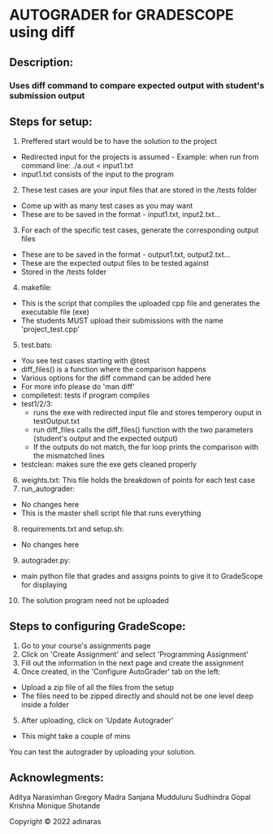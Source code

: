 # AUTOGRADER for GRADESCOPE using diff
## Description:
### Uses diff command to compare expected output with student's submission output

## Steps for setup:
1. Preffered start would be to have the solution to the project
 - Redirected input for the projects is assumed - Example: when run from command line: ./a.out < input1.txt
 - input1.txt consists of the input to the program
2. These test cases are your input files that are stored in the /tests folder
 - Come up with as many test cases as you may want
 - These are to be saved in the format - input1.txt, input2.txt...
3. For each of the specific test cases, generate the corresponding output files
 - These are to be saved in the format - output1.txt, output2.txt...
 - These are the expected output files to be tested against
 - Stored in the /tests folder
4. makefile: 
 - This is the script that compiles the uploaded cpp file and generates the executable file (exe)
 - The students MUST upload their submissions with the name 'project_test.cpp'
5. test.bats:
 - You see test cases starting with @test
 - diff_files() is a function where the comparison happens
 - Various options for the diff command can be added here
 - For more info please do 'man diff'
 - compiletest: tests if program compiles
 - test1/2/3: 
    - runs the exe with redirected input file and stores temperory ouput in testOutput.txt
    - run diff_files calls the diff_files() function with the two parameters (student's output and the expected output)
    - If the outputs do not match, the for loop prints the comparison with the mismatched lines
 - testclean: makes sure the exe gets cleaned properly
6. weights.txt: This file holds the breakdown of points for each test case
7. run_autograder:
 - No changes here
 - This is the master shell script file that runs everything
8. requirements.txt and setup.sh:
 - No changes here
9. autograder.py:
 - main python file that grades and assigns points to give it to GradeScope for displaying
10. The solution program need not be uploaded

## Steps to configuring GradeScope:
1. Go to your course's assignments page
2. Click on 'Create Assignment' and select 'Programming Assignment'
3. Fill out the information in the next page and create the assignment
4. Once created, in the 'Configure AutoGrader' tab on the left:
 - Upload a zip file of all the files from the setup 
 - The files need to be zipped directly and should not be one level deep inside a folder
5. After uploading, click on 'Update Autograder'
 - This might take a couple of mins

You can test the autograder by uploading your solution.



## Acknowlegments: 
Aditya Narasimhan
Gregory Madra
Sanjana Mudduluru
Sudhindra Gopal Krishna
Monique Shotande

Copyright © 2022 adinaras
